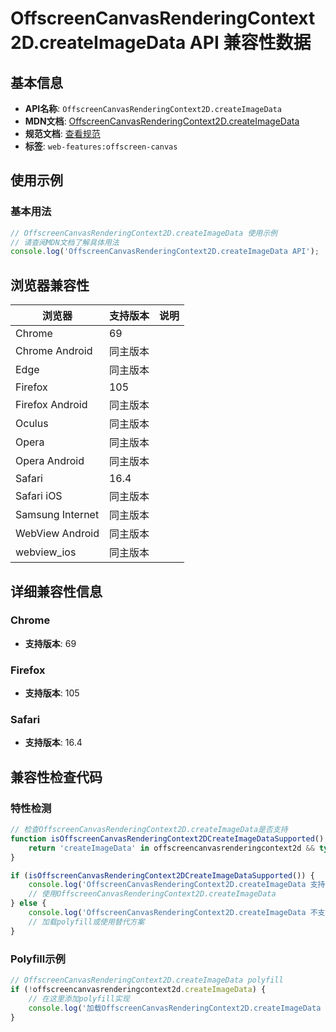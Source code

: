 # OffscreenCanvasRenderingContext2D.createImageData API 兼容性数据

## 基本信息

- **API名称**: `OffscreenCanvasRenderingContext2D.createImageData`
- **MDN文档**: [OffscreenCanvasRenderingContext2D.createImageData](https://developer.mozilla.org/docs/Web/API/CanvasRenderingContext2D/createImageData)
- **规范文档**: [查看规范](https://html.spec.whatwg.org/multipage/canvas.html#dom-context-2d-createimagedata-dev)
- **标签**: `web-features:offscreen-canvas`

## 使用示例

### 基本用法

```javascript
// OffscreenCanvasRenderingContext2D.createImageData 使用示例
// 请查阅MDN文档了解具体用法
console.log('OffscreenCanvasRenderingContext2D.createImageData API');
```

## 浏览器兼容性

| 浏览器 | 支持版本 | 说明 |
|--------|----------|------|
| Chrome | 69 |  |
| Chrome Android | 同主版本 |  |
| Edge | 同主版本 |  |
| Firefox | 105 |  |
| Firefox Android | 同主版本 |  |
| Oculus | 同主版本 |  |
| Opera | 同主版本 |  |
| Opera Android | 同主版本 |  |
| Safari | 16.4 |  |
| Safari iOS | 同主版本 |  |
| Samsung Internet | 同主版本 |  |
| WebView Android | 同主版本 |  |
| webview_ios | 同主版本 |  |

## 详细兼容性信息

### Chrome

- **支持版本**: 69

### Firefox

- **支持版本**: 105

### Safari

- **支持版本**: 16.4

## 兼容性检查代码

### 特性检测

```javascript
// 检查OffscreenCanvasRenderingContext2D.createImageData是否支持
function isOffscreenCanvasRenderingContext2DCreateImageDataSupported() {
    return 'createImageData' in offscreencanvasrenderingcontext2d && typeof offscreencanvasrenderingcontext2d.createImageData === 'function';
}

if (isOffscreenCanvasRenderingContext2DCreateImageDataSupported()) {
    console.log('OffscreenCanvasRenderingContext2D.createImageData 支持');
    // 使用OffscreenCanvasRenderingContext2D.createImageData
} else {
    console.log('OffscreenCanvasRenderingContext2D.createImageData 不支持，需要polyfill');
    // 加载polyfill或使用替代方案
}
```

### Polyfill示例

```javascript
// OffscreenCanvasRenderingContext2D.createImageData polyfill
if (!offscreencanvasrenderingcontext2d.createImageData) {
    // 在这里添加polyfill实现
    console.log('加载OffscreenCanvasRenderingContext2D.createImageData polyfill');
}
```

